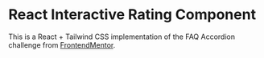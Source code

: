 # React Interactive Rating Component

This is a React + Tailwind CSS implementation of the FAQ Accordion challenge from [FrontendMentor](https://www.frontendmentor.io/).
